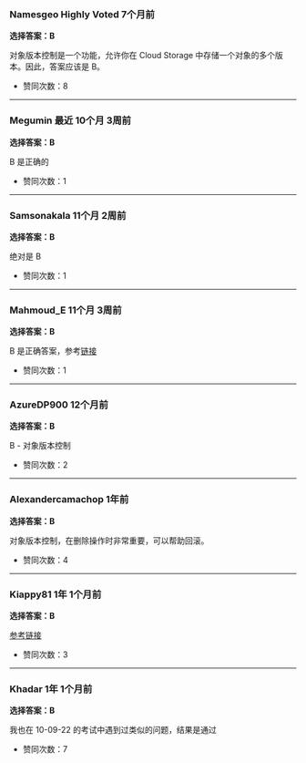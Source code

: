 ### Namesgeo Highly Voted 7个月前
**选择答案：B**
  
对象版本控制是一个功能，允许你在 Cloud Storage 中存储一个对象的多个版本。因此，答案应该是 B。

- 赞同次数：8

---

### Megumin 最近 10个月 3周前
**选择答案：B**
  
B 是正确的

- 赞同次数：1

---

### Samsonakala 11个月 2周前
**选择答案：B**
  
绝对是 B

- 赞同次数：1

---

### Mahmoud_E 11个月 3周前
**选择答案：B**
  
B 是正确答案，参考[链接](https://cloud.google.com/storage/docs/object-versioning)

- 赞同次数：1

---

### AzureDP900 12个月前
**选择答案：B**
  
B - 对象版本控制

- 赞同次数：2

---

### Alexandercamachop 1年前
**选择答案：B**
  
对象版本控制，在删除操作时非常重要，可以帮助回滚。

- 赞同次数：4

---

### Kiappy81 1年 1个月前
**选择答案：B**

[参考链接](https://cloud.google.com/storage/docs/object-versioning)

- 赞同次数：3

---

### Khadar 1年 1个月前
**选择答案：B**
  
我也在 10-09-22 的考试中遇到过类似的问题，结果是通过

- 赞同次数：7
